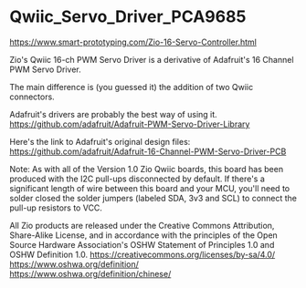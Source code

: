 # Qwiic_Servo_Driver_PCA9685

https://www.smart-prototyping.com/Zio-16-Servo-Controller.html

Zio's Qwiic 16-ch PWM Servo Driver is a derivative of Adafruit's 16 Channel PWM Servo Driver.

The main difference is (you guessed it) the addition of two Qwiic connectors.

Adafruit's drivers are probably the best way of using it.
https://github.com/adafruit/Adafruit-PWM-Servo-Driver-Library

Here's the link to Adafruit's original design files:
https://github.com/adafruit/Adafruit-16-Channel-PWM-Servo-Driver-PCB

Note: As with all of the Version 1.0 Zio Qwiic boards, this board has been produced with the I2C pull-ups disconnected by default. If there's a significant length of wire between this board and your MCU, you'll need to solder closed the solder jumpers (labeled SDA, 3v3 and SCL) to connect the pull-up resistors to VCC.

All Zio products are released under the Creative Commons Attribution, Share-Alike License, and in accordance with the principles of the Open Source Hardware Association's OSHW Statement of Principles 1.0 and OSHW Definition 1.0.
https://creativecommons.org/licenses/by-sa/4.0/
https://www.oshwa.org/definition/
https://www.oshwa.org/definition/chinese/
